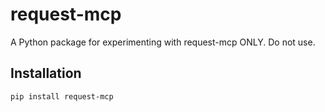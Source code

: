# request-mcp

A Python package for experimenting with request-mcp ONLY. Do not use.

## Installation

```bash
pip install request-mcp

